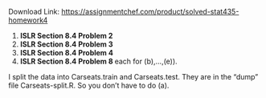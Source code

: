 Download Link: https://assignmentchef.com/product/solved-stat435-homework4
<br>
<ol>

 <li><strong>ISLR Section 8.4 Problem 2 </strong></li>

 <li><strong>ISLR Section 8.4 Problem 3 </strong></li>

 <li><strong>ISLR Section 8.4 Problem 4 </strong></li>

 <li><strong>ISLR Section 8.4 Problem 8 </strong> each for (b),…,(e)).</li>

</ol>

I split the data into Carseats.train and Carseats.test. They are in the “dump” file Carseats-split.R. So you don’t have to do (a).